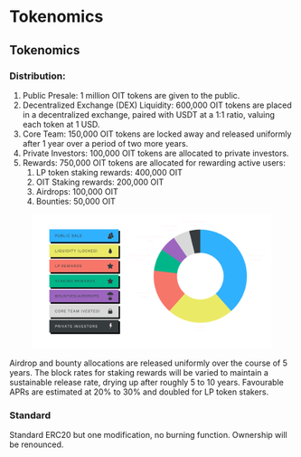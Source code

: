 # Tokenomics

## Tokenomics

### Distribution:

1. Public Presale: 1 million OIT tokens are given to the public.
2. Decentralized Exchange (DEX) Liquidity: 600,000 OIT tokens are placed in a decentralized exchange, paired with USDT at a 1:1 ratio, valuing each token at 1 USD.
3. Core Team: 150,000 OIT tokens are locked away and released uniformly after 1 year over a period of two more years.
4. Private Investors: 100,000 OIT tokens are allocated to private investors.
5. Rewards: 750,000 OIT tokens are allocated for rewarding active users:
   1. LP token staking rewards: 400,000 OIT
   2. OIT Staking rewards: 200,000 OIT
   3. Airdrops: 100,000 OIT
   4. Bounties: 50,000 OIT

<figure><img src="../../.gitbook/assets/Token distribution on launch 2.svg" alt=""><figcaption></figcaption></figure>

Airdrop and bounty allocations are released uniformly over the course of 5 years. The block rates for staking rewards will be varied to maintain a sustainable release rate, drying up after roughly 5 to 10 years. Favourable APRs are estimated at 20% to 30% and doubled for LP token stakers.

### Standard&#x20;

Standard ERC20 but one modification, no burning function. Ownership will be renounced.
